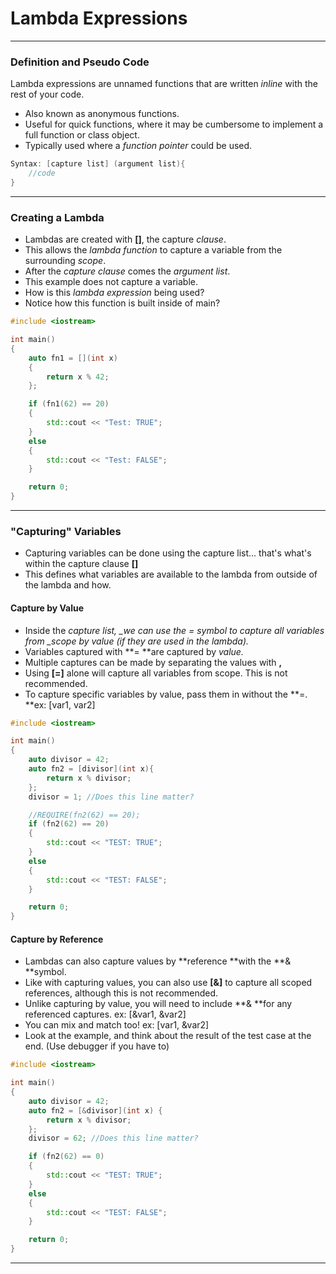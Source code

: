 # Lambda Expressions

---

### Definition and Pseudo Code

Lambda expressions are unnamed functions that are written _inline_ with the rest of your code.

* Also known as anonymous functions.
* Useful for quick functions, where it may be cumbersome to implement a full function or class object.
* Typically used where a _function pointer_ could be used.

```cpp
Syntax: [capture list] (argument list){
    //code
}
```

---

### Creating a Lambda

* Lambdas are created with **\[\]**, the capture _clause_.
* This allows the _lambda function_ to capture a variable from the surrounding _scope_.
* After the _capture clause_ comes the _argument list_.
* This example does not capture a variable.
* How is this _lambda expression_ being used?
* Notice how this function is built inside of main?

```cpp
#include <iostream>

int main()
{
    auto fn1 = [](int x)
    {
        return x % 42;
    };

    if (fn1(62) == 20)
    {
        std::cout << "Test: TRUE";
    }
    else
    {
        std::cout << "Test: FALSE";
    }

    return 0;
}
```

---

### "Capturing" Variables

* Capturing variables can be done using the capture list... that's what's within the capture clause **\[\]**
* This defines what variables are available to the lambda from outside of the lambda and how. 

#### Capture by Value

* Inside the _capture list, \_we can use the = symbol to capture all variables from \_scope by value \(if they are used in the lambda\)._
* Variables captured with **= **are captured by _value._
* Multiple captures can be made by separating the values with **,**
* Using **\[=\]** alone will capture all variables from scope. This is not recommended.
* To capture specific variables by value, pass them in without the **=. **ex: \[var1, var2\]

```cpp
#include <iostream>

int main()
{
    auto divisor = 42;
    auto fn2 = [divisor](int x){
        return x % divisor;
    };
    divisor = 1; //Does this line matter?

    //REQUIRE(fn2(62) == 20);
    if (fn2(62) == 20)
    {
        std::cout << "TEST: TRUE";
    }
    else
    {
        std::cout << "TEST: FALSE";
    }

    return 0;
}
```

#### Capture by Reference

* Lambdas can also capture values by **reference **with the **& **symbol.
* Like with capturing values, you can also use **\[&\]** to capture all scoped references, although this is not recommended.
* Unlike capturing by value, you will need to include **& **for any referenced captures. ex: \[&var1, &var2\]
* You can mix and match too! ex: \[var1, &var2\]
* Look at the example, and think about the result of the test case at the end. \(Use debugger if you have to\)

```cpp
#include <iostream>

int main()
{
    auto divisor = 42;
    auto fn2 = [&divisor](int x) {
        return x % divisor;
    };
    divisor = 62; //Does this line matter?

    if (fn2(62) == 0)
    {
        std::cout << "TEST: TRUE";
    }
    else
    {
        std::cout << "TEST: FALSE";
    }

    return 0;
}
```

---



